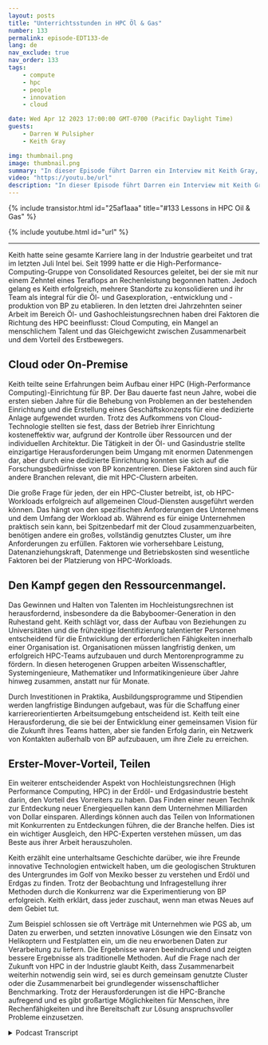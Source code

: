 ```yaml
---
layout: posts
title: "Unterrichtsstunden in HPC Öl & Gas"
number: 133
permalink: episode-EDT133-de
lang: de
nav_exclude: true
nav_order: 133
tags:
    - compute
    - hpc
    - people
    - innovation
    - cloud

date: Wed Apr 12 2023 17:00:00 GMT-0700 (Pacific Daylight Time)
guests:
    - Darren W Pulsipher
    - Keith Gray

img: thumbnail.png
image: thumbnail.png
summary: "In dieser Episode führt Darren ein Interview mit Keith Gray, einem ehemaligen Direktor für High-Performance Computing bei British Petroleum. Mit über 30 Jahren Erfahrung in der Leitung von HPC-Zentren bietet Keith einen großartigen Einblick in die Herausforderungen, bewährte Praktiken und die Zukunft des High-Performance Computing."
video: "https://youtu.be/url"
description: "In dieser Episode führt Darren ein Interview mit Keith Gray, einem ehemaligen Direktor für High-Performance Computing bei British Petroleum. Mit über 30 Jahren Erfahrung in der Leitung von HPC-Zentren bietet Keith einen großartigen Einblick in die Herausforderungen, bewährte Praktiken und die Zukunft des High-Performance Computing."
---
```


<div>
{% include transistor.html id="25af1aaa" title="#133 Lessons in HPC Oil & Gas" %}

{% include youtube.html id="url" %}
</div>

---

Keith hatte seine gesamte Karriere lang in der Industrie gearbeitet und trat im letzten Juli Intel bei. Seit 1999 hatte er die High-Performance-Computing-Gruppe von Consolidated Resources geleitet, bei der sie mit nur einem Zehntel eines Teraflops an Rechenleistung begonnen hatten. Jedoch gelang es Keith erfolgreich, mehrere Standorte zu konsolidieren und ihr Team als integral für die Öl- und Gasexploration, -entwicklung und -produktion von BP zu etablieren. In den letzten drei Jahrzehnten seiner Arbeit im Bereich Öl- und Gashochleistungsrechnen haben drei Faktoren die Richtung des HPC beeinflusst: Cloud Computing, ein Mangel an menschlichem Talent und das Gleichgewicht zwischen Zusammenarbeit und dem Vorteil des Erstbewegers.

## Cloud oder On-Premise

Keith teilte seine Erfahrungen beim Aufbau einer HPC (High-Performance Computing)-Einrichtung für BP. Der Bau dauerte fast neun Jahre, wobei die ersten sieben Jahre für die Behebung von Problemen an der bestehenden Einrichtung und die Erstellung eines Geschäftskonzepts für eine dedizierte Anlage aufgewendet wurden. Trotz des Aufkommens von Cloud-Technologie stellten sie fest, dass der Betrieb ihrer Einrichtung kosteneffektiv war, aufgrund der Kontrolle über Ressourcen und der individuellen Architektur. Die Tätigkeit in der Öl- und Gasindustrie stellte einzigartige Herausforderungen beim Umgang mit enormen Datenmengen dar, aber durch eine dedizierte Einrichtung konnten sie sich auf die Forschungsbedürfnisse von BP konzentrieren. Diese Faktoren sind auch für andere Branchen relevant, die mit HPC-Clustern arbeiten.

Die große Frage für jeden, der ein HPC-Cluster betreibt, ist, ob HPC-Workloads erfolgreich auf allgemeinen Cloud-Diensten ausgeführt werden können. Das hängt von den spezifischen Anforderungen des Unternehmens und dem Umfang der Workload ab. Während es für einige Unternehmen praktisch sein kann, bei Spitzenbedarf mit der Cloud zusammenzuarbeiten, benötigen andere ein großes, vollständig genutztes Cluster, um ihre Anforderungen zu erfüllen. Faktoren wie vorhersehbare Leistung, Datenanziehungskraft, Datenmenge und Betriebskosten sind wesentliche Faktoren bei der Platzierung von HPC-Workloads.

## Den Kampf gegen den Ressourcenmangel.

Das Gewinnen und Halten von Talenten im Hochleistungsrechnen ist herausfordernd, insbesondere da die Babyboomer-Generation in den Ruhestand geht. Keith schlägt vor, dass der Aufbau von Beziehungen zu Universitäten und die frühzeitige Identifizierung talentierter Personen entscheidend für die Entwicklung der erforderlichen Fähigkeiten innerhalb einer Organisation ist. Organisationen müssen langfristig denken, um erfolgreich HPC-Teams aufzubauen und durch Mentorenprogramme zu fördern. In diesen heterogenen Gruppen arbeiten Wissenschaftler, Systemingenieure, Mathematiker und Informatikingenieure über Jahre hinweg zusammen, anstatt nur für Monate.

Durch Investitionen in Praktika, Ausbildungsprogramme und Stipendien werden langfristige Bindungen aufgebaut, was für die Schaffung einer karriereorientierten Arbeitsumgebung entscheidend ist. Keith teilt eine Herausforderung, die sie bei der Entwicklung einer gemeinsamen Vision für die Zukunft ihres Teams hatten, aber sie fanden Erfolg darin, ein Netzwerk von Kontakten außerhalb von BP aufzubauen, um ihre Ziele zu erreichen.

## Erster-Mover-Vorteil, Teilen

Ein weiterer entscheidender Aspekt von Hochleistungsrechnen (High Performance Computing, HPC) in der Erdöl- und Erdgasindustrie besteht darin, den Vorteil des Vorreiters zu haben. Das Finden einer neuen Technik zur Entdeckung neuer Energiequellen kann dem Unternehmen Milliarden von Dollar einsparen. Allerdings können auch das Teilen von Informationen mit Konkurrenten zu Entdeckungen führen, die der Branche helfen. Dies ist ein wichtiger Ausgleich, den HPC-Experten verstehen müssen, um das Beste aus ihrer Arbeit herauszuholen.

Keith erzählt eine unterhaltsame Geschichte darüber, wie ihre Freunde innovative Technologien entwickelt haben, um die geologischen Strukturen des Untergrundes im Golf von Mexiko besser zu verstehen und Erdöl und Erdgas zu finden. Trotz der Beobachtung und Infragestellung ihrer Methoden durch die Konkurrenz war die Experimentierung von BP erfolgreich. Keith erklärt, dass jeder zuschaut, wenn man etwas Neues auf dem Gebiet tut.

Zum Beispiel schlossen sie oft Verträge mit Unternehmen wie PGS ab, um Daten zu erwerben, und setzten innovative Lösungen wie den Einsatz von Helikoptern und Festplatten ein, um die neu erworbenen Daten zur Verarbeitung zu liefern. Die Ergebnisse waren beeindruckend und zeigten bessere Ergebnisse als traditionelle Methoden. Auf die Frage nach der Zukunft von HPC in der Industrie glaubt Keith, dass Zusammenarbeit weiterhin notwendig sein wird, sei es durch gemeinsam genutzte Cluster oder die Zusammenarbeit bei grundlegender wissenschaftlicher Benchmarking. Trotz der Herausforderungen ist die HPC-Branche aufregend und es gibt großartige Möglichkeiten für Menschen, ihre Rechenfähigkeiten und ihre Bereitschaft zur Lösung anspruchsvoller Probleme einzusetzen.



<details>
<summary> Podcast Transcript </summary>

<p></p>

</details>
